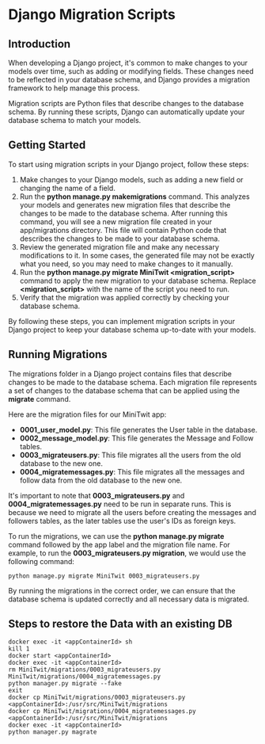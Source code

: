 # Django Migration Scripts
## Introduction

When developing a Django project, it's common to make changes to your models over time, such as adding or modifying fields. These changes need to be reflected in your database schema, and Django provides a migration framework to help manage this process.

Migration scripts are Python files that describe changes to the database schema. By running these scripts, Django can automatically update your database schema to match your models.

## Getting Started

To start using migration scripts in your Django project, follow these steps:

1. Make changes to your Django models, such as adding a new field or changing the name of a field.
2. Run the **python manage.py makemigrations** command. This analyzes your models and generates new migration files that describe the changes to be made to the database schema. After running this command, you will see a new migration file created in your app/migrations directory. This file will contain Python code that describes the changes to be made to your database schema.
3. Review the generated migration file and make any necessary modifications to it. In some cases, the generated file may not be exactly what you need, so you may need to make changes to it manually.
4. Run the **python manage.py migrate MiniTwit <migration_script>** command to apply the new migration to your database schema. Replace **<migration_script>** with the name of the script you need to run. 
5. Verify that the migration was applied correctly by checking your database schema.

By following these steps, you can implement migration scripts in your Django project to keep your database schema up-to-date with your models.

## Running Migrations

The migrations folder in a Django project contains files that describe changes to be made to the database schema. Each migration file represents a set of changes to the database schema that can be applied using the **migrate** command.

Here are the migration files for our MiniTwit app:

* **0001_user_model.py**: This file generates the User table in the database.
* **0002_message_model.py**: This file generates the Message and Follow tables.
* **0003_migrateusers.py**: This file migrates all the users from the old database to the new one.
* **0004_migratemessages.py**: This file migrates all the messages and follow data from the old database to the new one.

It's important to note that **0003_migrateusers.py** and **0004_migratemessages.py** need to be run in separate runs. This is because we need to migrate all the users before creating the messages and followers tables, as the later tables use the user's IDs as foreign keys.

To run the migrations, we can use the **python manage.py migrate** command followed by the app label and the migration file name. For example, to run the **0003_migrateusers.py migration**, we would use the following command:

```python manage.py migrate MiniTwit 0003_migrateusers.py```

By running the migrations in the correct order, we can ensure that the database schema is updated correctly and all necessary data is migrated.

## Steps to restore the Data with an existing DB
```
docker exec -it <appContainerId> sh
kill 1
docker start <appContainerId>
docker exec -it <appContainerId>
rm MiniTwit/migrations/0003_migrateusers.py MiniTwit/migrations/0004_migratemessages.py
python manager.py migrate --fake
exit 
docker cp MiniTwit/migrations/0003_migrateusers.py <appContainerId>:/usr/src/MiniTwit/migrations
docker cp MiniTwit/migrations/0004_migratemessages.py <appContainerId>:/usr/src/MiniTwit/migrations
docker exec -it <appContainerId>
python manager.py magrate
```
